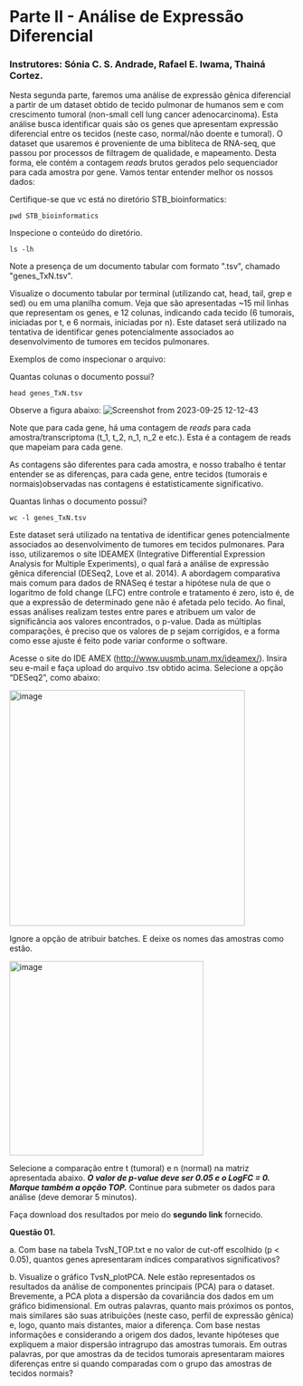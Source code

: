 # Parte II - Análise de Expressão Diferencial
### Instrutores: Sónia C. S. Andrade, Rafael E. Iwama, Thainá Cortez.

Nesta segunda parte, faremos uma análise de expressão gênica diferencial a partir
de um dataset obtido de tecido pulmonar de humanos sem e com crescimento
tumoral (non-small cell lung cancer adenocarcinoma). Esta análise busca identificar
quais são os genes que apresentam expressão diferencial entre os tecidos (neste
caso, normal/não doente e tumoral). O dataset que usaremos é proveniente de uma bibliteca de RNA-seq, que passou por processos de filtragem de qualidade, e mapeamento. Desta forma, ele contém a contagem *reads* brutos gerados pelo sequenciador para cada amostra por gene. Vamos tentar entender melhor os nossos dados:

Certifique-se que vc está no diretório STB_bioinformatics:

```
pwd STB_bioinformatics
```

Inspecione o conteúdo do diretório.
```
ls -lh
```

Note a presença de um documento tabular com formato ".tsv", chamado "genes_TxN.tsv".

Visualize o documento tabular por terminal (utilizando cat, head, tail, grep e sed) ou em uma planilha comum. Veja que são apresentadas ~15 mil linhas que representam os genes, e 12 colunas, indicando cada tecido (6 tumorais, iniciadas por t, e 6 normais, iniciadas por n). Este dataset será utilizado na tentativa de identificar genes potencialmente associados ao desenvolvimento de tumores em tecidos pulmonares.

Exemplos de como inspecionar o arquivo:

Quantas colunas o documento possui?

```
head genes_TxN.tsv
```

Observe a figura abaixo:
![Screenshot from 2023-09-25 12-12-43](https://github.com/rafaeliwama/STB_bioinformatics/assets/46658489/5b81e8e4-4d89-4037-8184-5745a5b41ec4)

Note que para cada gene, há uma contagem de *reads* para cada amostra/transcriptoma (t_1, t_2, n_1, n_2 e etc.). Esta é a contagem de reads que mapeiam para cada gene.

As contagens são diferentes para cada amostra, e nosso trabalho é tentar entender se as diferenças, para cada gene, entre tecidos (tumorais e normais)observadas nas contagens é estatisticamente significativo.

Quantas linhas o documento possui?
```
wc -l genes_TxN.tsv
```

Este dataset será utilizado na tentativa de identificar genes potencialmente associados ao desenvolvimento de tumores em tecidos pulmonares. Para isso, utilizaremos o site IDEAMEX (Integrative Differential Expression Analysis for Multiple Experiments), o qual fará a análise de expressão gênica diferencial (DESeq2, Love et al. 2014). A abordagem comparativa mais comum para dados de RNASeq é testar a hipótese nula de que o logaritmo de fold change (LFC) entre controle e tratamento é zero, isto é, de que a expressão de determinado gene não é afetada pelo tecido. Ao final, essas análises realizam testes entre pares e atribuem um valor de significância aos valores encontrados, o p-value. Dada as múltiplas comparações, é preciso que os valores de p sejam corrigidos, e a forma como esse ajuste é feito pode variar conforme o software.  

Acesse o site do IDE AMEX (http://www.uusmb.unam.mx/ideamex/). Insira seu e-mail e faça upload do arquivo .tsv obtido acima. Selecione a opção “DESeq2”, como abaixo:
 
 <img width="416" alt="image" src="https://github.com/rafaeliwama/STB_bioinformatics/assets/46658489/63674c04-8409-4664-a514-1069e754c0a3">



Ignore a opção de atribuir batches. E deixe os nomes das amostras como estão.

<img width="343" alt="image" src="https://github.com/rafaeliwama/STB_bioinformatics/assets/46658489/26a53d6f-54af-4888-8514-cd34d2c920c4">


Selecione a comparação entre t (tumoral) e n (normal) na matriz apresentada abaixo. ***O valor de p-value deve ser 0.05 e o  LogFC = 0. Marque também a opção TOP.*** Continue para submeter os dados para análise (deve demorar 5 minutos).  

Faça download dos resultados por meio do **segundo link** fornecido.


**Questão 01.**

a. Com base na tabela TvsN_TOP.txt e no valor de cut-off escolhido (p < 0.05), quantos genes apresentaram índices comparativos     significativos?

b. Visualize o gráfico TvsN_plotPCA. Nele estão representados os resultados da análise de componentes principais (PCA) para o dataset. Brevemente, a PCA plota a dispersão da covariância dos dados em um gráfico bidimensional. Em outras palavras, quanto mais próximos os pontos, mais similares são suas atribuições (neste caso, perfil de expressão gênica) e, logo, quanto mais distantes, maior a diferença. Com base nestas informações e considerando a origem dos dados, levante hipóteses que expliquem a maior dispersão intragrupo das amostras tumorais. Em outras palavras, por que amostras da de tecidos tumorais apresentaram maiores diferenças entre si quando comparadas com o grupo das amostras de tecidos normais? 


